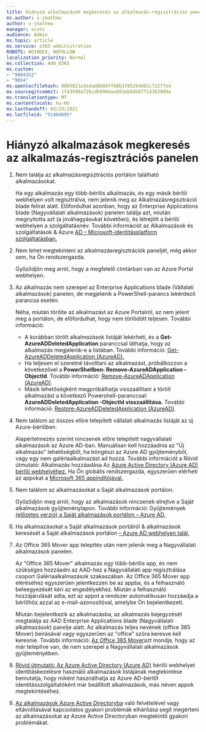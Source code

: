 ```yaml
---
title: Hiányzó alkalmazások megkeresés az alkalmazás-regisztrációs panelen
ms.author: v-jmathew
author: v-jmathew
manager: scotv
audience: Admin
ms.topic: article
ms.service: o365-administration
ROBOTS: NOINDEX, NOFOLLOW
localization_priority: Normal
ms.collection: Adm_O365
ms.custom:
- "9004352"
- "9654"
ms.openlocfilehash: 00b5821e2edad8b60ff60b1f85264d81c72277e4
ms.sourcegitcommit: 1f43598a726cdb9904aa501eb8db87f143020d9e
ms.translationtype: MT
ms.contentlocale: hu-HU
ms.lasthandoff: 03/23/2021
ms.locfileid: "51404695"
---
```

# <a name="find-missing-applications-on-app-registration-blade"></a>Hiányzó alkalmazások megkeresés az alkalmazás-regisztrációs panelen

1. Nem találja az alkalmazásregisztrációs portálon található alkalmazásokat.

    Ha egy alkalmazás egy több-bérlős alkalmazás, és egy másik bérlői webhelyen volt regisztrálva, nem jelenik meg az Alkalmazásregisztráció blade felirat alatt. Előfordulhat azonban, hogy az Enterprise Applications blade (Nagyvállalati alkalmazások) panelen találja azt, miután megnyitotta azt (a jóváhagyásukat követően), és létrejött a bérlői webhelyen a szolgáltatásnév. További információt az Alkalmazások és szolgáltatások & Azure [AD – Microsoft-identitásplatform szolgáltatásban.](https://docs.microsoft.com/azure/active-directory/develop/app-objects-and-service-principals)
2. Nem lehet megtekinteni az alkalmazásregisztrációk paneljét, még akkor sem, ha Ön rendszergazda.

    Győződjön meg arról, hogy a megfelelő címtárban van az Azure Portal webhelyen.
3. Az alkalmazás nem szerepel az Enterprise Applications blade (Vállalati alkalmazások) panelen, de megjelenik a PowerShell-parancs lekérdező parancsa esetén.

    Néha, miután törölte az alkalmazást az Azure Portalról, az nem jelent meg a portálon, de előfordulhat, hogy nem törlődött teljesen. További információ:
    - A korábban törölt alkalmazások listáját lekérheti, és a **Get-AzureADDeletedApplication** paranccsal láthatja, hogy az alkalmazás megjelenik-e a listában. További információ: [Get-AzureADDeletedApplication (AzureAD).](https://docs.microsoft.com/powershell/module/azuread/get-azureaddeletedapplication)
    - Ha teljesen el szeretné távolítani az alkalmazást, próbálkozzon a következővel a **PowerShellben: Remove-AzureADApplication -ObjectId**. További információ: [Remove-AzureADApplication (AzureAD)](https://docs.microsoft.com/powershell/module/azuread/remove-azureadapplication).
    - Másik lehetőségként megpróbálhatja visszaállítani a törölt alkalmazást a következő Powershell-paranccsal: **AzureADDeletedApplication -ObjectId visszaállítása.** További információ: [Restore-AzureADDeletedApplication (AzureAD)](https://docs.microsoft.com/powershell/module/azuread/restore-azureaddeletedapplication).
4. Nem találom az összes előre telepített vállalati alkalmazás listáját az új Azure-bérlőben.

    Alapértelmezés szerint nincsenek előre telepített nagyvállalati alkalmazások az Azure AD-ban. Manuálisan kell hozzáadnia az "Új alkalmazás" lehetőségből, ha böngészi az Azure AD gyűjteményből, vagy egy nem galériaalkalmazást ad hozzá. További információt a Rövid útmutató: Alkalmazás hozzáadása Az [Azure Active Directory (Azure AD) bérlői webhelyéhez.](https://docs.microsoft.com/azure/active-directory/manage-apps/add-application-portal)
    Ha Ön globális rendszergazda, egyszerűen elérheti az appokat a [Microsoft 365 appindítójával.](https://docs.microsoft.com/microsoft-365/admin/manage/customize-the-app-launcher)
5. Nem találom az alkalmazásokat a Saját alkalmazások portálon.

    Győződjön meg arról, hogy az alkalmazások nincsenek elrejtve a Saját alkalmazások gyűjteménylapon. További információ: Gyűjtemények [(előzetes verzió) a Saját alkalmazások portálon – Azure AD.](https://docs.microsoft.com/azure/active-directory/user-help/my-apps-portal-user-collections)
6. Ha alkalmazásokat a Saját alkalmazások portálról & alkalmazások keresését a Saját alkalmazások portálon [– Azure AD webhelyen talál.](https://docs.microsoft.com/azure/active-directory/user-help/my-apps-portal-end-user-access)
7. Az Office 365 Mover app telepítés után nem jelenik meg a Nagyvállalati alkalmazások panelen.

    Az "Office 365 Mover" alkalmazás egy több-bérlős app, és nem szükséges hozzáadni az AAD-hez a Nagyvállalati app regisztrálása csoport Galériaalkalmazások szakaszában. Az Office 365 Mover app eléréséhez egyszerűen jelentkezzen be az appba, és a felhasználó beleegyezését kéri az engedélyekhez. Miután a felhasználó hozzájárulását adta, ezt az appot a rendszer automatikusan hozzáadja a bérlőhöz azzal az e-mail-azonosítóval, amelybe Ön bejelentkezett.

    Miután bejelentkezik az alkalmazásba, az alkalmazás bejegyzését megtalálja az AAD Enterprise Applications blade (Nagyvállalati alkalmazások) panelje alatt. Az alkalmazás teljes nevének (office 365 Mover) beírásával vagy egyszerűen az "office" szóra keresve kell keresnie. További információ: [Az Office 365 Mover](https://docs.microsoft.com/answers/questions/30186/office-365-mover-says-its-already-installed-but-it.html)azt mondja, hogy az már telepítve van, de nem szerepel a Nagyvállalati alkalmazások gyűjteményében.
8. [Rövid útmutató: Az Azure Active Directory (Azure AD)](https://docs.microsoft.com/azure/active-directory/manage-apps/view-applications-portal) bérlői webhelyet identitáskezelésre használó alkalmazások listájának megtekintése bemutatja, hogy miként használhatja az Azure AD-bérlőt identitásszolgáltatóként már beállított alkalmazások, más néven appok megtekintéséhez.
9. [Az alkalmazások Azure Active Directoryba](https://docs.microsoft.com/azure/active-directory/manage-apps/troubleshoot-adding-apps) való felvételével vagy eltávolításával kapcsolatos gyakori problémák elhárítása segít megérteni az alkalmazásokat az Azure Active Directoryban megtekintő gyakori problémákat.
